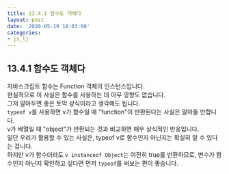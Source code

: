 ```yaml
---
title: 13.4.1 함수도 객체다
layout: post
date: '2020-05-19 18:03:00'
categories:
- js_lj
---
```


## 13.4.1 함수도 객체다

자바스크립트 함수는 Function 객체의 인스턴스입니다.  
현실적으로 이 사실은 함수를 사용하는 데 아무 영향도 없습니다.  
그저 알아두면 좋은 토막 상식이라고 생각해도 됩니다.  
`typeof v`를 사용하면 v가 함수일 때 "function"이 반환된다는 사실은 알아둘 만합니다.  
v가 배열일 때 "object"가 반환되는 것과 비교하면 매우 상식적인 반응입니다.  
일단 우리가 활용할 수 있는 사실은, typeof v로 함수인지 아닌지는 확실히 알 수 있다는 겁니다.  
하지만 v가 함수더라도 `v instanceof Object`는 여전히 true를 반환하므로, 변수가 함수인지 아닌지 확인하고 싶다면 먼저 `typeof`를 써보는 편이 좋습니다.
